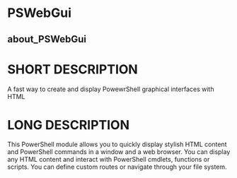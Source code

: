 ﻿# PSWebGui
## about_PSWebGui


# SHORT DESCRIPTION
A fast way to create and display PowewrShell graphical interfaces with HTML


# LONG DESCRIPTION
This PowerShell module allows you to quickly display stylish HTML content and PowerShell commands in a window and a web browser. You can display any HTML content and interact with PowerShell cmdlets, functions or scripts. You can define custom routes or navigate through your file system.